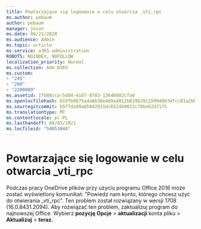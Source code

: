 ```yaml
---
title: Powtarzające się logowanie w celu otwarcia _vti_rpc
ms.author: pebaum
author: pebaum
manager: jecon
ms.date: 04/21/2020
ms.audience: Admin
ms.topic: article
ms.service: o365-administration
ROBOTS: NOINDEX, NOFOLLOW
localization_priority: Normal
ms.collection: Adm_O365
ms.custom:
- "245"
- "280"
- "2200009"
ms.assetid: 1fb88cca-5dd4-4167-8783-13646082cfa0
ms.openlocfilehash: 019fb0675a4a8b38e4d9a4012b8398291150940b34fcc81a2bbf96942d3fa9ec
ms.sourcegitcommit: b5f7da89a650d2915dc652449623c78be6247175
ms.translationtype: MT
ms.contentlocale: pl-PL
ms.lasthandoff: 08/05/2021
ms.locfileid: "54053044"
---
```

# <a name="repeated-login-to-open-_vti_rpc"></a>Powtarzające się logowanie w celu otwarcia _vti_rpc

Podczas pracy OneDrive plików przy użyciu programu Office 2016 może zostać wyświetlony komunikat: "Powiedz nam konto, którego chcesz użyć do otwierania _vti_rpc". Ten problem został rozwiązany w wersji 1708 (16.0.8431.2094). Aby rozwiązać ten problem, zaktualizuj program do najnowszej Office. Wybierz **pozycję Opcje** \> **aktualizacji** konta pliku \> **Aktualizuj** \> **teraz.**
  